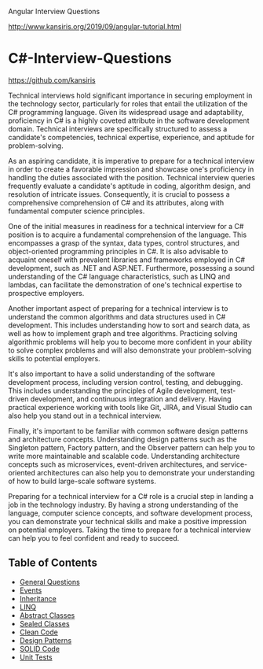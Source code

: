 Angular Interview Questions 

http://www.kansiris.org/2019/09/angular-tutorial.html

# C#-Interview-Questions

https://github.com/kansiris

Technical interviews hold significant importance in securing employment in the technology sector, particularly for roles that entail the utilization of the C# programming language. Given its widespread usage and adaptability, proficiency in C# is a highly coveted attribute in the software development domain. Technical interviews are specifically structured to assess a candidate's competencies, technical expertise, experience, and aptitude for problem-solving.

As an aspiring candidate, it is imperative to prepare for a technical interview in order to create a favorable impression and showcase one's proficiency in handling the duties associated with the position. Technical interview queries frequently evaluate a candidate's aptitude in coding, algorithm design, and resolution of intricate issues. Consequently, it is crucial to possess a comprehensive comprehension of C# and its attributes, along with fundamental computer science principles.

One of the initial measures in readiness for a technical interview for a C# position is to acquire a fundamental comprehension of the language. This encompasses a grasp of the syntax, data types, control structures, and object-oriented programming principles in C#. It is also advisable to acquaint oneself with prevalent libraries and frameworks employed in C# development, such as .NET and ASP.NET. Furthermore, possessing a sound understanding of the C# language characteristics, such as LINQ and lambdas, can facilitate the demonstration of one's technical expertise to prospective employers.

Another important aspect of preparing for a technical interview is to understand the common algorithms and data structures used in C# development. This includes understanding how to sort and search data, as well as how to implement graph and tree algorithms. Practicing solving algorithmic problems will help you to become more confident in your ability to solve complex problems and will also demonstrate your problem-solving skills to potential employers.

It's also important to have a solid understanding of the software development process, including version control, testing, and debugging. This includes understanding the principles of Agile development, test-driven development, and continuous integration and delivery. Having practical experience working with tools like Git, JIRA, and Visual Studio can also help you stand out in a technical interview.

Finally, it's important to be familiar with common software design patterns and architecture concepts. Understanding design patterns such as the Singleton pattern, Factory pattern, and the Observer pattern can help you to write more maintainable and scalable code. Understanding architecture concepts such as microservices, event-driven architectures, and service-oriented architectures can also help you to demonstrate your understanding of how to build large-scale software systems.

Preparing for a technical interview for a C# role is a crucial step in landing a job in the technology industry. By having a strong understanding of the language, computer science concepts, and software development process, you can demonstrate your technical skills and make a positive impression on potential employers. Taking the time to prepare for a technical interview can help you to feel confident and ready to succeed.


## Table of Contents

+ [General Questions](https://github.com/rcallaby/CSharp-Interview-Questions/blob/main/General-Questions/Introduction.md)
+ [Events](https://github.com/rcallaby/CSharp-Interview-Questions/blob/main/Events/Introduction.md)
+ [Inheritance](https://github.com/rcallaby/CSharp-Interview-Questions/blob/main/Inheritance/Introduction.md)
+ [LINQ](https://github.com/rcallaby/CSharp-Interview-Questions/blob/main/LINQ/Introduction.md)
+ [Abstract Classes](https://github.com/rcallaby/CSharp-Interview-Questions/blob/main/Abstract-Classes/Introduction.md)
+ [Sealed Classes](https://github.com/rcallaby/CSharp-Interview-Questions/blob/main/Sealed-Classes/Introduction.md)
+ [Clean Code](https://github.com/rcallaby/CSharp-Interview-Questions/blob/main/Clean-Code/Introduction.md)
+ [Design Patterns](https://github.com/rcallaby/CSharp-Interview-Questions/blob/main/Design-Patterns/Introduction.md)
+ [SOLID Code](https://github.com/rcallaby/CSharp-Interview-Questions/blob/main/SOLID-Code/Introduction.md)
+ [Unit Tests](https://github.com/rcallaby/CSharp-Interview-Questions/blob/main/Unit-Tests/Introduction.md)

